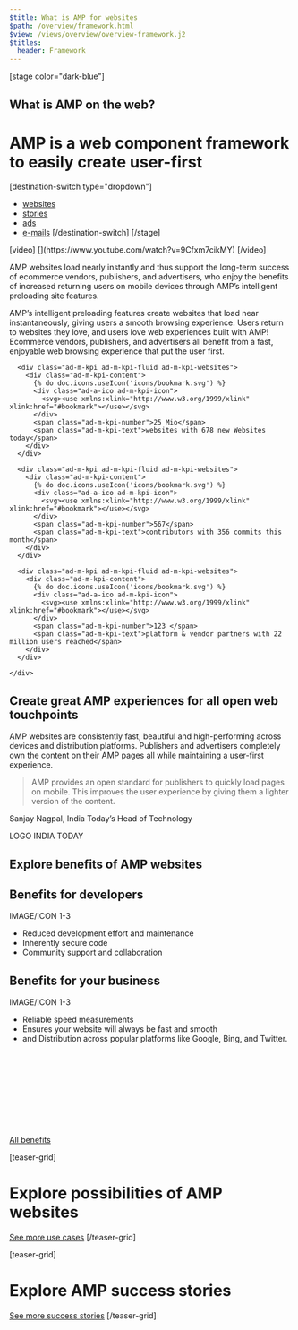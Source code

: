 ```yaml
---
$title: What is AMP for websites
$path: /overview/framework.html
$view: /views/overview/overview-framework.j2
$titles:
  header: Framework
---
```

[stage color="dark-blue"]
<amp-img src="/static/img/stage_placeholder.png" height="1500" width="1450" layout="responsive" />
## What is AMP on the web?
# AMP is a web component framework to easily create user-first
[destination-switch type="dropdown"]
- [websites](/content/amp-dev/overview/framework/websites.md)
- [stories](/content/amp-dev/overview/framework/stories.md)
- [ads](/content/amp-dev/overview/framework/ads.md)
- [e-mails](/content/amp-dev/overview/framework/emails.md)
[/destination-switch]
[/stage]

<section class="main intro">
  [video]
  [](https://www.youtube.com/watch?v=9Cfxm7cikMY)
  [/video]

  <p>AMP websites load nearly instantly and thus support the long-term success of ecommerce vendors, publishers, and advertisers, who enjoy the benefits of increased returning users on mobile devices through AMP’s intelligent preloading site features.</p>

  <p>AMP’s intelligent preloading features create websites that load near instantaneously, giving users a smooth browsing experience. Users return to websites they love, and users love web experiences built with AMP! Ecommerce vendors, publishers, and advertisers all benefit from a fast, enjoyable web browsing experience that put the user first.</p>
</section>

<section class="main kpi-grid">
  <div class="ad-o-teaser-grid">
    <div class="ad-o-teaser-grid-list ad-o-teaser-grid-list-count-3">

      <div class="ad-m-kpi ad-m-kpi-fluid ad-m-kpi-websites">
        <div class="ad-m-kpi-content">
          {% do doc.icons.useIcon('icons/bookmark.svg') %}
          <div class="ad-a-ico ad-m-kpi-icon">
            <svg><use xmlns:xlink="http://www.w3.org/1999/xlink" xlink:href="#bookmark"></use></svg>
          </div>
          <span class="ad-m-kpi-number">25 Mio</span>
          <span class="ad-m-kpi-text">websites with 678 new Websites today</span>
        </div>
      </div>

      <div class="ad-m-kpi ad-m-kpi-fluid ad-m-kpi-websites">
        <div class="ad-m-kpi-content">
          {% do doc.icons.useIcon('icons/bookmark.svg') %}
          <div class="ad-a-ico ad-m-kpi-icon">
            <svg><use xmlns:xlink="http://www.w3.org/1999/xlink" xlink:href="#bookmark"></use></svg>
          </div>
          <span class="ad-m-kpi-number">567</span>
          <span class="ad-m-kpi-text">contributors with 356 commits this month</span>
        </div>
      </div>

      <div class="ad-m-kpi ad-m-kpi-fluid ad-m-kpi-websites">
        <div class="ad-m-kpi-content">
          {% do doc.icons.useIcon('icons/bookmark.svg') %}
          <div class="ad-a-ico ad-m-kpi-icon">
            <svg><use xmlns:xlink="http://www.w3.org/1999/xlink" xlink:href="#bookmark"></use></svg>
          </div>
          <span class="ad-m-kpi-number">123 </span>
          <span class="ad-m-kpi-text">platform & vendor partners with 22 million users reached</span>
        </div>
      </div>

    </div>
  </div>
</section>

<section class="main col-5-15">
  <h1>Create great AMP experiences for all open web touchpoints</h1>
  <p>AMP websites are consistently fast, beautiful and high-performing across devices and distribution platforms. Publishers and advertisers completely own the content on their AMP pages all while maintaining a user-first experience.</p>
</section>

<section class="main quote">
  <blockquote>
    <p>AMP provides an open standard for publishers to quickly load pages on mobile. This improves the user experience by giving them a lighter version of the content.</p>
  </blockquote>
  <p>Sanjay Nagpal, India Today’s Head of Technology</p>
  <p>LOGO INDIA TODAY</p>
</section>

<section class="main benefits">
  <h1>Explore benefits of AMP websites</h1>

  <div class="benefit-cards">
    <div class="benefit-card-left">
      <h2>Benefits for developers</h2>
      <p>IMAGE/ICON 1-3</p>
      <ul>
        <li>Reduced development effort and maintenance</li>
        <li>Inherently secure code</li>
        <li>Community support and collaboration</li>
      </ul>
    </div>
    <div class="benefit-card-right">
      <h2>Benefits for your business</h2>
      <p>IMAGE/ICON 1-3</p>
      <ul>
        <li>Reliable speed measurements</li>
        <li>Ensures your website will always be fast and smooth</li>
        <li>and Distribution across popular platforms like Google, Bing, and Twitter.</li>
      </ul>
    </div>
  </div>

  <a class="ad-m-lnk" href="http://localhost:8080/shared/fill-ins/use-case.html">
    <div class="ad-a-ico ad-m-lnk-icon">
      <svg><use xmlns:xlink="http://www.w3.org/1999/xlink" xlink:href="#internal"></use></svg>
    </div>
    <span class="ad-m-lnk-text">All benefits</span>
  </a>

</section>

[teaser-grid]
# Explore possibilities of AMP websites
[](content/shared/fill-ins/use-case.md)
[](content/shared/fill-ins/use-case-2.md)
[](content/shared/fill-ins/use-case.md)
[](content/shared/fill-ins/use-case-3.md)

[See more use cases](content/shared/fill-ins/use-case.md)
[/teaser-grid]

[teaser-grid]
# Explore AMP success stories
[](content/shared/fill-ins/success-story.md)
[](content/shared/fill-ins/success-story-3.md)
[](content/shared/fill-ins/success-story-2.md)
[](content/shared/fill-ins/success-story.md)

[See more success stories](content/shared/fill-ins/success-story.md)
[/teaser-grid]
